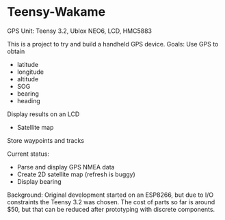 # Teensy-Wakame
GPS Unit: Teensy 3.2, Ublox NEO6, LCD, HMC5883

This is a project to try and build a handheld GPS device.
Goals:
Use GPS to obtain
- latitude
- longitude
- altitude
- SOG
- bearing
- heading

Display results on an LCD
- Satellite map

Store waypoints and tracks

Current status:
- Parse and display GPS NMEA data
- Create 2D satellite map (refresh is buggy)
- Display bearing

Background:
Original development started on an ESP8266, but due to I/O constraints the Teensy 3.2 was chosen.
The cost of parts so far is around $50, but that can be reduced after prototyping with discrete components.
